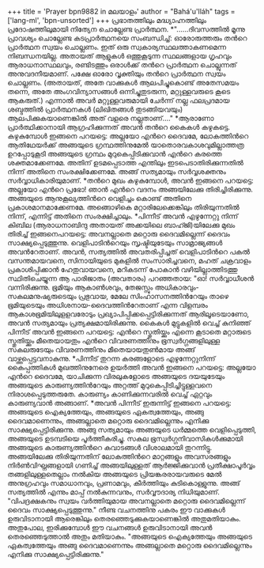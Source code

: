 +++
title = 'Prayer bpn9882 in മലയാളം'
author = "Bahá'u'lláh"
tags = ['lang-ml', 'bpn-unsorted']
+++
പ്രഭാതത്തിലും മദ്ധ്യാഹ്നത്തിലും പ്രദോഷത്തിലുമായി നിത്യേന ചൊല്ലേണ്ട പ്രാര്‍ത്ഥന.
*"......ദിവസത്തില്‍ മൂന്നു പ്രാവശ്യം ചൊല്ലേണ്ട കടപ്രാര്‍ത്ഥനയെ സംബന്ധിച്ച്: ഓരോരുത്തരും തന്‍റെ പ്രാര്‍ത്ഥന സ്വയം ചൊല്ലണം. ഇത് ഒരു സ്വകാര്യസ്ഥലത്താകണമെന്ന നിബന്ധനയില്ല. അതായത് ആളുകള്‍ ഒത്തുകൂടുന്ന സ്ഥലങ്ങളായ ഗൃഹവും ആരാധനാസ്ഥലവും, രണ്ടിടത്തും ഒരാള്‍ക്ക് തന്‍റെ പ്രാര്‍ത്ഥന ചൊല്ലുന്നത് അനുവദനീയമാണ്. പക്ഷേ ഓരോ വൃക്തിയും തന്‍റെ പ്രാര്‍ത്ഥന സ്വയം ചൊല്ലണം. (അതായത്, അതേ വാക്കുകള്‍ ആലപിച്ചുകൊണ്ട് അതേസമയം തന്നെ, അതേ അംഗവിന്യാസങ്ങള്‍ ഒന്നിച്ചുതുടരുന്ന, മറ്റുള്ളവരുടെ കൂടെ ആകരുത്.) എന്നാല്‍ അവര്‍ മറ്റുള്ളവരുമായി ചേര്‍ന്ന് നല്ല ഫലപ്രദമായ ശബ്ദത്തില്‍ പ്രാര്‍ത്ഥനകള്‍ (ലിഖിതങ്ങള്‍ തുടങ്ങിയവയും) ആലപിക്കുകയാണെങ്കില്‍ അത് വളരെ നല്ലതാണ്...."
*ആരാണോ പ്രാര്‍ത്ഥിക്കാനായി ആഗ്രഹിക്കുന്നത് അവന്‍ തന്‍റെ കൈകള്‍ കഴുകട്ടെ. കഴുകുമ്പോള്‍ ഇങ്ങനെ പറയട്ടെ:
അല്ലയോ എന്‍റെ ദൈവമേ, ലോകത്തിന്‍റെ ആതിഥേയര്‍ക്ക്  അങ്ങയുടെ ഗ്രന്ഥത്തിനുമേല്‍ യാതൊരവകാശവുമില്ലാത്തത്ര ഉറപ്പോടുകൂടി അങ്ങയുടെ ഗ്രന്ഥം മുറുകെപ്പിടിക്കുവാന്‍ എന്‍റെ കരത്തെ ശക്തമാക്കേണമേ. അതിന് ഉടമപ്പെടാത്ത എന്തിലും ഇടപെടാതിരിക്കുന്നതില്‍ നിന്ന് അതിനെ സംരക്ഷിക്കേണമേ. അങ്ങ് സത്യമായും സര്‍വ്വശക്തനും സര്‍വ്വാധികാരിയുമാണ്.
*തന്‍റെ മുഖം കഴുകുമ്പോള്‍, അവന്‍ ഇങ്ങനെ പറയട്ടെ:
അല്ലയോ എന്‍റെ പ്രഭോ! ഞാന്‍ എന്‍റെ വദനം അങ്ങയിലേക്കു തിരിച്ചിരിക്കുന്നു. അങ്ങയുടെ ആനുകൂല്യത്തിന്‍റെ വെളിച്ചം കൊണ്ട് അതിനെ പ്രകാശമാനമാക്കേണമേ. അങ്ങൊഴികെ മറ്റാരിലേക്കെങ്കിലും തിരിയുന്നതില്‍ നിന്ന്, എന്നിട്ട് അതിനെ സംരക്ഷിച്ചാലും.
*പിന്നീട് അവന്‍ എഴുന്നേറ്റു നിന്ന് കിബില (ആരാധനാബിന്ദു അതായത് അക്കയിലെ ബാഹ്ജി)യിലേക്കു മുഖം തിരിച്ച് ഇങ്ങനെപറയട്ടെ:
അവനല്ലാതെ മറ്റൊരു ദൈവമില്ലെന്ന് ദൈവം സാക്ഷ്യപ്പെടുത്തുന്നു. വെളിപാടിന്‍റെയും സൃഷ്ടിയുടേയും സാമ്രാജ്യങ്ങള്‍ അവന്‍റേതാണ്. അവന്‍, സത്യത്തില്‍ അവതരിപ്പിച്ചത് വെളിപാടിന്‍റെ പകല്‍ വസന്തമായവനെ, സിനായിയുടെ മുകളില്‍ സംസാരിച്ചവനെ, മഹത് ചക്രവാളം പ്രകാശിപ്പിക്കാന്‍ ഹേതുവായവനെ,  മറികടന്ന് പോകാന്‍ വഴിയില്ലാത്തിടത്തു സ്ഥിതിചെയ്യുന്ന ആ പാരിജാതം (അവതാരം) പറഞ്ഞതായ: "ഓ! സര്‍വ്വാധീശന്‍ വന്നിരിക്കുന്നു. ഭൂമിയും ആകാണ്‍ശവും, തേജസ്സും അധികാരവും- സകലമനുഷ്യരുടെയും പ്രഭുവായ, മേലേ സിംഹാസനത്തിന്‍റേയും താഴെ ഭൂമിയുടെയും അധിശനായ-ദൈവത്തിന്‍റേതാണ് എന്ന വിളമ്പരം ആകാശഭൂമിയിലുളളവരോടും പ്രഖ്യാപിപ്പിക്കപ്പെട്ടിരിക്കുന്നത് ആരിലൂടെയാണോ, അവന്‍ സത്യമായും പ്രത്യക്ഷമായിരിക്കുന്നു.
കൈകള്‍ മുട്ടുകളില്‍ വെച്ച് കുനിഞ്ഞ് പിന്നീട് അവന്‍ ഇങ്ങനെ പറയട്ടെ: 
എന്‍റെ സ്തുതിയ്ക്കും എന്നെ കൂടാതെ മറ്റാരുടെ സ്തുതിയ്ക്കും മീതെയായതും എന്‍റെ വിവരണത്തിനും ഭൂസ്വര്‍ഗ്ഗങ്ങളിലുള്ള സകലരുടേയും വിവരണത്തിനും മീതെയായതുണ്‍മായ അങ്ങ് വാഴ്ത്തപ്പെട്ടവനാകുന്നു.
*പിന്നീട് തുറന്ന കരങ്ങളോടെ എഴുന്നേറ്റുനിന്ന് കൈപ്പത്തികള്‍ മുഖത്തിനുനേരെ ഉയര്‍ത്തി അവന്‍ ഇങ്ങനെ പറയട്ടെ: 
അല്ലയോ എന്‍റെ ദൈവമേ, യാചിക്കുന്ന വിരലുകളോടെ അങ്ങയുടെ ദയയുടേയും അങ്ങയുടെ കാരുണ്യത്തിന്‍റേയും അറ്റത്ത് മുറുകെപ്പിടിച്ചിട്ടുള്ളവനെ നിരാശപ്പെടുത്തരുതേ. കാരുണ്യം കാണിക്കുന്നവരില്‍ വെച്ച് ഏറ്റവും കാരുണ്യവാന്‍ അങ്ങാണ്.
*അവന്‍ പിന്നീട് ഇരുന്നിട്ട് ഇങ്ങനെ പറയട്ടെ:
അങ്ങയുടെ ഐക്യത്തേയും, അങ്ങയുടെ ഏകത്വത്തേയും, അങ്ങു ദൈവമാണെന്നും, അങ്ങല്ലാതെ മറ്റൊരു ദൈവമില്ലെന്നും എനിക്കു സാക്ഷ്യപ്പെട്ടിരിക്കുന്നു. അങ്ങു സത്യമായും അങ്ങയുടെ ധര്‍മ്മത്തെ വെളിപ്പെടുത്തി, അങ്ങയുടെ ഉടമ്പടിയെ പൂര്‍ത്തീകരിച്ചു. സകല ഭൂസ്വര്‍ഗ്ഗനിവാസികള്‍ക്കുമായി അങ്ങയുടെ കാരുണ്യത്തിന്‍റെ കവാടങ്ങള്‍ വിശാലമായി തുറന്നിട്ടു. 
അങ്ങയിലേക്കു തിരിയുന്നതിന് ലോകത്തിന്‍റെ മാറ്റങ്ങളും അവസരങ്ങളും നിര്‍ണ്‍വിഘ്നങ്ങളായി ഗണിച്ച് അങ്ങയിലുള്ളത് ആര്‍ജ്ജിക്കുവാന്‍ പ്രതീക്ഷാപൂര്‍വ്വം തങ്ങളിലുള്ളതെല്ലാം നല്‍കിയ അങ്ങയുടെ പ്രിയങ്കരരായവരുടെ മേല്‍ അനുഗ്രഹവും സമാധാനവും, പ്രണാമവും, കീര്‍ത്തിയും കുടികൊള്ളുന്നു. അങ്ങ് സത്യത്തില്‍ എന്നും മാപ്പ് നല്‍കുന്നവനും, സര്‍വ്വൗദാര്യ നിധിയുമാണ്. "വിപദ്രക്ഷകനും സ്വയം വര്‍ത്തിയുമായ അവനല്ലാതെ മറ്റൊരു ദൈവമില്ലെന്ന് ദൈവം സാക്ഷ്യപ്പെടുത്തുന്നു." നീണ്ട വചനത്തിനു പകരം ഈ വാക്കുകള്‍ ഉരുവിടാനായി ആരെങ്കിലും തെരഞ്ഞെടുക്കുകയാണെങ്കില്‍ അതുമതിയാകും. അതുപോല, ഇരിക്കുമ്പോള്‍ ഈ വചനങ്ങള്‍ ഉരുവിടാനായി അവന്‍ തെരഞ്ഞെടുത്താല്‍ അതും മതിയാകും. "അങ്ങയുടെ ഐക്യത്തേയും അങ്ങയുടെ ഏകത്വത്തേയും അങ്ങു ദൈവമാണെന്നും അങ്ങല്ലാതെ മറ്റൊരു ദൈവമില്ലെന്നും എനിക്കു സാക്ഷ്യപ്പെട്ടിരിക്കുന്നു."
